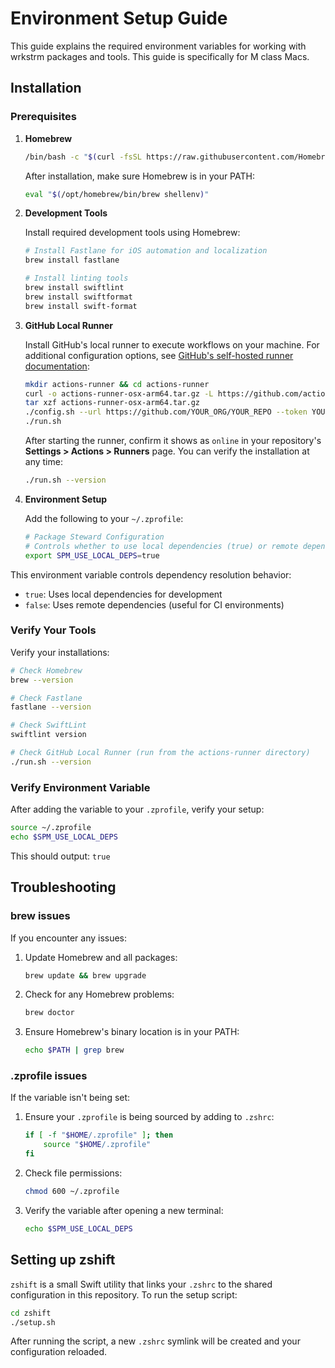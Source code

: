 # Environment Setup Guide

This guide explains the required environment variables for working with wrkstrm packages and tools. This guide is specifically for M class Macs.

## Installation

### Prerequisites

1. **Homebrew**
   ```bash
   /bin/bash -c "$(curl -fsSL https://raw.githubusercontent.com/Homebrew/install/HEAD/install.sh)"
   ```
   After installation, make sure Homebrew is in your PATH:
   ```bash
   eval "$(/opt/homebrew/bin/brew shellenv)"
   ```

2. **Development Tools**

   Install required development tools using Homebrew:
   ```bash
   # Install Fastlane for iOS automation and localization
   brew install fastlane

   # Install linting tools
   brew install swiftlint
   brew install swiftformat
   brew install swift-format
   ```

3. **GitHub Local Runner**

   Install GitHub's local runner to execute workflows on your machine. For additional configuration options, see [GitHub's self-hosted runner documentation](https://docs.github.com/actions/hosting-your-own-runners/about-self-hosted-runners):

   ```bash
   mkdir actions-runner && cd actions-runner
   curl -o actions-runner-osx-arm64.tar.gz -L https://github.com/actions/runner/releases/latest/download/actions-runner-osx-arm64.tar.gz
   tar xzf actions-runner-osx-arm64.tar.gz
   ./config.sh --url https://github.com/YOUR_ORG/YOUR_REPO --token YOUR_TOKEN
   ./run.sh
   ```

   After starting the runner, confirm it shows as `online` in your repository's **Settings > Actions > Runners** page. You can verify the installation at any time:

   ```bash
   ./run.sh --version
   ```

4. **Environment Setup**

    Add the following to your `~/.zprofile`:

      ```bash
      # Package Steward Configuration
      # Controls whether to use local dependencies (true) or remote dependencies (false)
      export SPM_USE_LOCAL_DEPS=true
      ```

This environment variable controls dependency resolution behavior:
- `true`: Uses local dependencies for development
- `false`: Uses remote dependencies (useful for CI environments)

### Verify Your Tools

Verify your installations:
```bash
# Check Homebrew
brew --version

# Check Fastlane
fastlane --version

# Check SwiftLint
swiftlint version

# Check GitHub Local Runner (run from the actions-runner directory)
./run.sh --version
```



### Verify Environment Variable

After adding the variable to your `.zprofile`, verify your setup:

```bash
source ~/.zprofile
echo $SPM_USE_LOCAL_DEPS
```

This should output: `true`

## Troubleshooting

### **brew issues**

If you encounter any issues:

1. Update Homebrew and all packages:
   ```bash
   brew update && brew upgrade
   ```

2. Check for any Homebrew problems:
   ```bash
   brew doctor
   ```

3. Ensure Homebrew's binary location is in your PATH:
   ```bash
   echo $PATH | grep brew
   ```

### **.zprofile issues**

If the variable isn't being set:

1. Ensure your `.zprofile` is being sourced by adding to `.zshrc`:
   ```bash
   if [ -f "$HOME/.zprofile" ]; then
       source "$HOME/.zprofile"
   fi
   ```

2. Check file permissions:
   ```bash
   chmod 600 ~/.zprofile
   ```

3. Verify the variable after opening a new terminal:
   ```bash
   echo $SPM_USE_LOCAL_DEPS
   ```

## Setting up zshift

`zshift` is a small Swift utility that links your `.zshrc` to the shared configuration in this repository.
To run the setup script:

```bash
cd zshift
./setup.sh
```

After running the script, a new `.zshrc` symlink will be created and your configuration reloaded.
